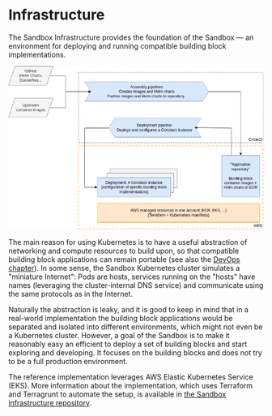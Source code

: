 # Infrastructure

The Sandbox Infrastructure provides the foundation of the Sandbox — an environment for deploying and running compatible
building block implementations.

![Sandbox infrastructure diagram](assets/sandbox-infrastructure-2.drawio.png)

The main reason for using Kubernetes is to have a useful abstraction of networking and compute resources to build upon,
so that compatible building block applications can remain portable (see also the [DevOps chapter](devops.md)). In some
sense, the Sandbox Kubernetes cluster simulates a "miniature Internet": Pods are hosts, services running on the "hosts"
have names (leveraging the cluster-internal DNS service) and communicate using the same protocols as in the Internet. 

Naturally the abstraction is leaky, and it is good to keep in mind that in a real-world implementation the building
block applications would be separated and isolated into different environments, which might not even be a Kubernetes
cluster. However, a goal of the Sandbox is to make it reasonably easy an efficient to deploy a set of building blocks
and start exploring and developing. It focuses on the building blocks and does not try to be a full production
environment.

The reference implementation leverages AWS Elastic Kubernetes Service (EKS). More information about the implementation,
which uses Terraform and Terragrunt to automate the setup, is available in [the Sandbox infrastructure
repository](https://github.com/GovStackWorkingGroup/sandbox-infra).

